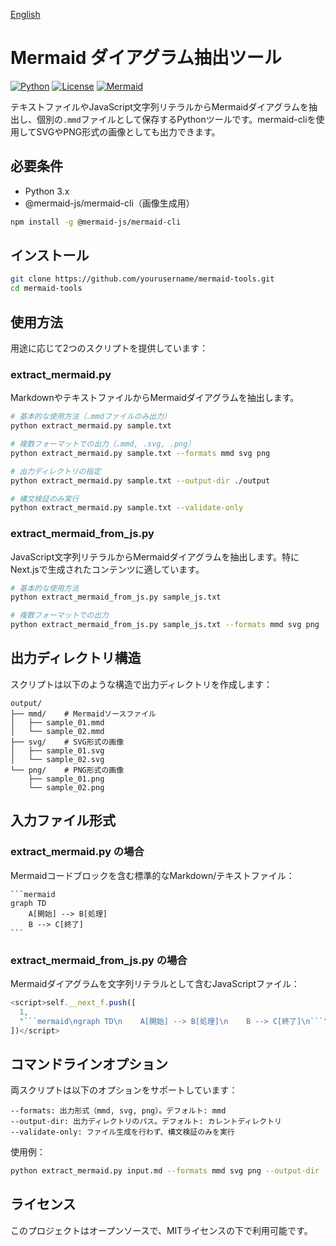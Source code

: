 [English](README.md)

# Mermaid ダイアグラム抽出ツール

[![Python](https://img.shields.io/badge/Python-3.x-blue.svg)](https://www.python.org/)
[![License](https://img.shields.io/badge/License-MIT-yellow.svg)](https://opensource.org/licenses/MIT)
[![Mermaid](https://img.shields.io/badge/Made%20with-Mermaid-ff69b4.svg)](https://mermaid.js.org/)

テキストファイルやJavaScript文字列リテラルからMermaidダイアグラムを抽出し、個別の`.mmd`ファイルとして保存するPythonツールです。mermaid-cliを使用してSVGやPNG形式の画像としても出力できます。

## 必要条件

- Python 3.x
- @mermaid-js/mermaid-cli（画像生成用）
```bash
npm install -g @mermaid-js/mermaid-cli
```

## インストール

```bash
git clone https://github.com/yourusername/mermaid-tools.git
cd mermaid-tools
```

## 使用方法

用途に応じて2つのスクリプトを提供しています：

### extract_mermaid.py

MarkdownやテキストファイルからMermaidダイアグラムを抽出します。

```bash
# 基本的な使用方法（.mmdファイルのみ出力）
python extract_mermaid.py sample.txt

# 複数フォーマットでの出力（.mmd, .svg, .png）
python extract_mermaid.py sample.txt --formats mmd svg png

# 出力ディレクトリの指定
python extract_mermaid.py sample.txt --output-dir ./output

# 構文検証のみ実行
python extract_mermaid.py sample.txt --validate-only
```

### extract_mermaid_from_js.py

JavaScript文字列リテラルからMermaidダイアグラムを抽出します。特にNext.jsで生成されたコンテンツに適しています。

```bash
# 基本的な使用方法
python extract_mermaid_from_js.py sample_js.txt

# 複数フォーマットでの出力
python extract_mermaid_from_js.py sample_js.txt --formats mmd svg png
```

## 出力ディレクトリ構造

スクリプトは以下のような構造で出力ディレクトリを作成します：

```
output/
├── mmd/    # Mermaidソースファイル
│   ├── sample_01.mmd
│   └── sample_02.mmd
├── svg/    # SVG形式の画像
│   ├── sample_01.svg
│   └── sample_02.svg
└── png/    # PNG形式の画像
    ├── sample_01.png
    └── sample_02.png
```

## 入力ファイル形式

### extract_mermaid.py の場合

Mermaidコードブロックを含む標準的なMarkdown/テキストファイル：

````
```mermaid
graph TD
    A[開始] --> B[処理]
    B --> C[終了]
```
````

### extract_mermaid_from_js.py の場合

Mermaidダイアグラムを文字列リテラルとして含むJavaScriptファイル：

```javascript
<script>self.__next_f.push([
  1,
  "```mermaid\ngraph TD\n    A[開始] --> B[処理]\n    B --> C[終了]\n```"
])</script>
```

## コマンドラインオプション

両スクリプトは以下のオプションをサポートしています：

```
--formats: 出力形式（mmd, svg, png）。デフォルト: mmd
--output-dir: 出力ディレクトリのパス。デフォルト: カレントディレクトリ
--validate-only: ファイル生成を行わず、構文検証のみを実行
```

使用例：
```bash
python extract_mermaid.py input.md --formats mmd svg png --output-dir ./diagrams
```

## ライセンス

このプロジェクトはオープンソースで、MITライセンスの下で利用可能です。
